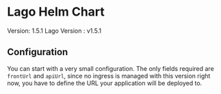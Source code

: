 # Lago Helm Chart

Version: 1.5.1
Lago Version : v1.5.1

## Configuration

You can start with a very small configuration.
The only fields required are `frontUrl` and `apiUrl`, since no ingress is managed with this version right now, you have to define the URL your application will be deployed to.
